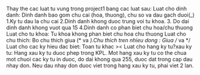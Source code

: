 Thay the cac luat tu vung trong project1 bang cac luat sau:
Luat cho dinh danh:
Dinh danh bao gom chu cai (hoa, thuong), chu so va dau gach duoi(_)
1.Ky tu dau la chu cai 
2.Dinh danh khong duoc trung voi tu khoa. 
3. Do dai dinh danh khong vuot qua 15
4.Dinh danh co phan biet chu hoa/chu thuong
Luat cho tu khoa:
Tu khoa khong phan biet chu hoa chu thuong
Luat cho chu thich:
Bo chu thich giua (* va *).Chu thich tren nhieu dong :  Giua /* va */
Luat cho cac ky hieu dac biet:
Toan tu khac ><
Luat cho hang ky tu?xau ky tu:
	Hang xau ky tu duoc phep trong KPL. Mot hang xau ky tu co the chua mot chuoi cac ky tu in duoc, do dai khong qua 255, duoc dat trong cap dau nhay don. Neu dau nhay don duoc viet trong hang xau ky tu, phai viet 2 lan.
  